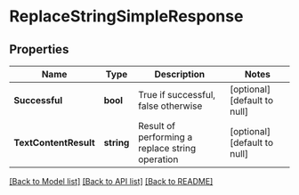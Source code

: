 # ReplaceStringSimpleResponse

## Properties
Name | Type | Description | Notes
------------ | ------------- | ------------- | -------------
**Successful** | **bool** | True if successful, false otherwise | [optional] [default to null]
**TextContentResult** | **string** | Result of performing a replace string operation | [optional] [default to null]

[[Back to Model list]](../README.md#documentation-for-models) [[Back to API list]](../README.md#documentation-for-api-endpoints) [[Back to README]](../README.md)



